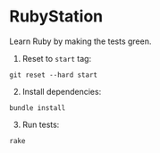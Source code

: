 # RubyStation

Learn Ruby by making the tests green.

1. Reset to ```start``` tag:

  ```
  git reset --hard start
  ```

2. Install dependencies:

  ```
  bundle install
  ```

3. Run tests:

  ```
  rake
  ```
